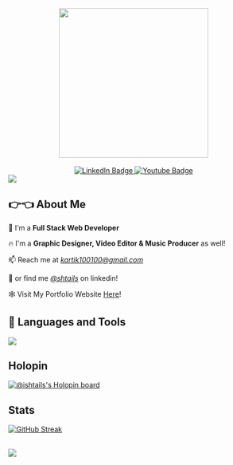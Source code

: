 <div id="header" align="center">
  <img src="https://media.giphy.com/media/RbDKaczqWovIugyJmW/giphy.gif" width="300"/>
</div>
<br>
<div id="badges" align="center">
  <a href="https://www.linkedin.com/in/kartikay-tiwari-92579921b/">
    <img src="https://img.shields.io/badge/LinkedIn-blue?style=for-the-badge&logo=linkedin&logoColor=white" alt="LinkedIn Badge"/>
  </a>
  <a href="https://www.youtube.com/c/ishtails">
    <img src="https://img.shields.io/badge/YouTube-red?style=for-the-badge&logo=youtube&logoColor=white" alt="Youtube Badge"/>
  </a>
  <br>
  <img src="https://komarev.com/ghpvc/?username=ishtails&style=flat-square&color=blue" alt=""/>
</div>
<img src="https://camo.githubusercontent.com/76109812f3127b0f86940373897b04ac8943cb3c0f057f90046444480f61bafd/68747470733a2f2f692e696d6775722e636f6d2f77617856496d762e706e67">

## 👉👈 About Me

🍕 I'm a **Full Stack Web Developer**

🔥 I'm a **Graphic Designer, Video Editor & Music Producer** as well!

📫 Reach me at *kartik100100@gmail.com*

🧑 or find me *[@shtails](https://www.linkedin.com/in/ishtails/)* on linkedin!

🕸️ Visit My Portfolio Website [Here](https://styles-portfolio.vercel.app/)!

## 👻 Languages and Tools
<div>
<img src="https://skillicons.dev/icons?i=js,ts,py,c,cpp,nodejs,express,mongodb,redis,docker,postman,nextjs,react,tailwind,aws,githubactions,bash,tensorflow,git&perline=20" />
<!--   <img src="https://upload.wikimedia.org/wikipedia/commons/d/d5/Tailwind_CSS_Logo.svg" title="TailwindCSS" **alt="TailwindCSS" width="40" height="40"/>&nbsp;
  <img src="https://upload.wikimedia.org/wikipedia/commons/a/a7/React-icon.svg" title="React" alt="React" width="40" height="40"/>&nbsp;
  <img src="https://upload.wikimedia.org/wikipedia/commons/9/99/Unofficial_JavaScript_logo_2.svg" title="JavaScript" alt="JavaScript" width="40" height="40"/>&nbsp;
  <img src="https://upload.wikimedia.org/wikipedia/commons/7/70/Devicon-css3-plain.svg"  title="CSS3" alt="CSS" width="40" height="40"/>&nbsp;
  <img src="https://upload.wikimedia.org/wikipedia/commons/3/38/HTML5_Badge.svg" title="HTML5" alt="HTML" width="40" height="40"/>&nbsp;
  <img src="https://upload.wikimedia.org/wikipedia/commons/1/18/ISO_C%2B%2B_Logo.svg" title="C++" **alt="C++" width="40" height="40"/>&nbsp;
  <img src="https://www.svgrepo.com/show/331760/sql-database-generic.svg" title="SQL"  alt="MySQL" width="40" height="40"/>&nbsp;
  <img src="https://upload.wikimedia.org/wikipedia/commons/a/af/Adobe_Photoshop_CC_icon.svg" title="Photoshop" **alt="Photoshop" width="40" height="40"/>&nbsp;
  <img src="https://upload.wikimedia.org/wikipedia/commons/f/fb/Adobe_Illustrator_CC_icon.svg" title="Illustrator" **alt="Illustrator" width="40" height="40"/>&nbsp;
  <img src="https://upload.wikimedia.org/wikipedia/commons/4/40/Adobe_Premiere_Pro_CC_icon.svg" title="Premiere Pro" **alt="Premiere Pro" width="40" height="40"/>&nbsp;
  <img src="https://upload.wikimedia.org/wikipedia/commons/3/3f/Git_icon.svg" title="Git" **alt="Git" width="40" height="40"/>&nbsp;
  <img src="https://upload.wikimedia.org/wikipedia/commons/4/4b/Bash_Logo_Colored.svg" title="Bash" **alt="Bash" width="40" height="40"/>&nbsp;   -->
</div>

## Holopin
[![@ishtails's Holopin board](https://holopin.me/ishtails)](https://holopin.io/@ishtails)

## Stats
[![GitHub Streak](http://github-readme-streak-stats.herokuapp.com?user=ishtails&theme=dark&background=000000)](https://git.io/streak-stats)
<br><br>

<img src="https://camo.githubusercontent.com/76109812f3127b0f86940373897b04ac8943cb3c0f057f90046444480f61bafd/68747470733a2f2f692e696d6775722e636f6d2f77617856496d762e706e67">
